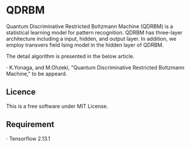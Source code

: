# QDRBM

Quantum Discriminative Restricted Boltzmann Machine (QDRBM) is a statistical learning model for pattern recognition. QDRBM has three-layer architecture including a input, hidden, and output layer. In addition, we employ transvers field Ising model in the hidden layer of QDRBM. 

The detail algorithm is presented in the below article.

$\cdot$ K.Yonaga, and M.Ohzeki, "Quantum Discriminative Restricted Boltzmann Machine," to be appeard.

## Licence

This is a free software under MIT License.

## Requirement 

$\cdot$ Tensorflow 2.13.1
